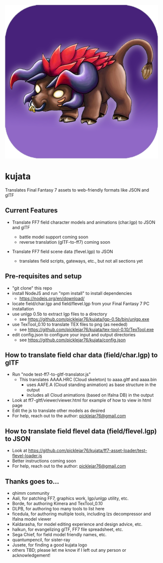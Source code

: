 ![Logo](KUJATA.png)

# kujata

Translates Final Fantasy 7 assets to web-friendly formats like JSON and glTF

## Current Features

- Translate FF7 field character models and animations (char.lgp) to JSON and glTF
  - battle model support coming soon
  - reverse translation (glTF-to-ff7) coming soon

- Translate FF7 field scene data (flevel.lgp) to JSON
  - translates field scripts, gateways, etc., but not all sections yet

## Pre-requisites and setup
- "git clone" this repo
- install NodeJS and run "npm install" to install dependencies
  - https://nodejs.org/en/download/
- locate field/char.lgp and field/flevel.lgp from your Final Fantasy 7 PC installation
- use unlgp 0.5b to extract lgp files to a directory
  - see https://github.com/picklejar76/kujata/lgp-0.5b/bin/unlgp.exe
- use TexTool_0.10 to translate TEX files to png (as needed)
  - see https://github.com/picklejar76/kujata/tex-tool-0.10/TexTool.exe
- edit config.json to configure your input and output directories
  - see https://github.com/picklejar76/kujata/config.json

## How to translate field char data (field/char.lgp) to glTF
- Run "node test-ff7-to-gltf-translator.js"
  - This translates AAAA.HRC (Cloud skeleton) to aaaa.gltf and aaaa.bin
    - uses AAFE.A (Cloud standing animation) as base structure in the output
    - includes all Cloud animations (based on Ifalna DB) in the output
- Look at ff7-gltf/viewer/viewer.html for example of how to view in html page
- Edit the js to translate other models as desired
- For help, reach out to the author: picklejar76@gmail.com

## How to translate field flevel data (field/flevel.lgp) to JSON
- Look at https://github.com/picklejar76/kujata/ff7-asset-loader/test-flevel-loader.js
- Better instructions coming soon
- For help, reach out to the author: picklejar76@gmail.com

## Thanks goes to...
- qhimm community
- Aali, for patching FF7, graphics work, lgp/unlgp utility, etc.
- Borde, for authoring Kimera and TexTool_0.10
- DLPB, for authoring too many tools to list here
- ficedula, for authoring multiple tools, including lzs decompressor and Ifalna model viewer
- Kaldarasha, for model editing experience and design advice, etc.
- halkun, for evangelizing glTF, FF7 file spreadsheet, etc.
- Sega Chief, for field model friendly names, etc.
- quantumpencil, for sister-ray
- Jusete, for finding a good kujata logo
- others TBD; please let me know if I left out any person or acknowledgement!
